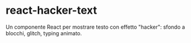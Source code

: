 # react-hacker-text
Un componente React per mostrare testo con effetto "hacker": sfondo a blocchi, glitch, typing animato.
